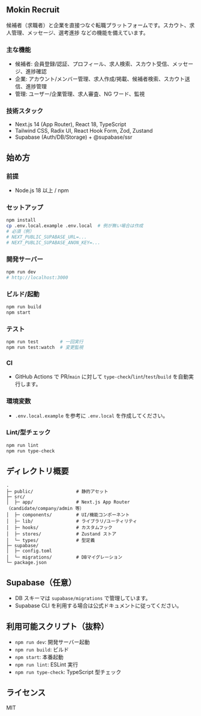 ## Mokin Recruit

候補者（求職者）と企業を直接つなぐ転職プラットフォームです。スカウト、求人管理、メッセージ、選考進捗
などの機能を備えています。

### 主な機能

- 候補者: 会員登録/認証、プロフィール、求人検索、スカウト受信、メッセージ、進捗確認
- 企業: アカウント/メンバー管理、求人作成/掲載、候補者検索、スカウト送信、進捗管理
- 管理: ユーザー/企業管理、求人審査、NG ワード、監視

### 技術スタック

- Next.js 14 (App Router), React 18, TypeScript
- Tailwind CSS, Radix UI, React Hook Form, Zod, Zustand
- Supabase (Auth/DB/Storage) + @supabase/ssr

## 始め方

### 前提

- Node.js 18 以上 / npm

### セットアップ

```bash
npm install
cp .env.local.example .env.local  # 例が無い場合は作成
# 必須（例）
# NEXT_PUBLIC_SUPABASE_URL=...
# NEXT_PUBLIC_SUPABASE_ANON_KEY=...
```

### 開発サーバー

```bash
npm run dev
# http://localhost:3000
```

### ビルド/起動

```bash
npm run build
npm start
```

### テスト

```bash
npm run test        # 一回実行
npm run test:watch  # 変更監視
```

### CI

- GitHub Actions で PR/`main` に対して `type-check`/`lint`/`test`/`build` を自動実行します。

### 環境変数

- `.env.local.example` を参考に `.env.local` を作成してください。

### Lint/型チェック

```bash
npm run lint
npm run type-check
```

## ディレクトリ概要

```
.
├─ public/                # 静的アセット
├─ src/
│  ├─ app/                # Next.js App Router（candidate/company/admin 等）
│  ├─ components/         # UI/機能コンポーネント
│  ├─ lib/                # ライブラリ/ユーティリティ
│  ├─ hooks/              # カスタムフック
│  ├─ stores/             # Zustand ストア
│  └─ types/              # 型定義
├─ supabase/
│  ├─ config.toml
│  └─ migrations/         # DBマイグレーション
└─ package.json
```

## Supabase（任意）

- DB スキーマは `supabase/migrations` で管理しています。
- Supabase CLI を利用する場合は公式ドキュメントに従ってください。

## 利用可能スクリプト（抜粋）

- `npm run dev`: 開発サーバー起動
- `npm run build`: ビルド
- `npm start`: 本番起動
- `npm run lint`: ESLint 実行
- `npm run type-check`: TypeScript 型チェック

## ライセンス

MIT
